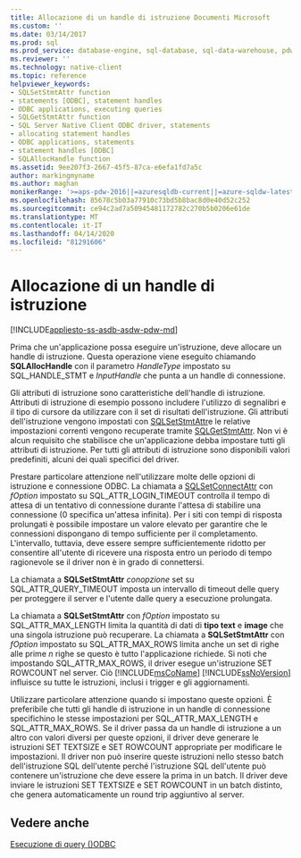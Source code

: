 ```yaml
---
title: Allocazione di un handle di istruzione Documenti Microsoft
ms.custom: ''
ms.date: 03/14/2017
ms.prod: sql
ms.prod_service: database-engine, sql-database, sql-data-warehouse, pdw
ms.reviewer: ''
ms.technology: native-client
ms.topic: reference
helpviewer_keywords:
- SQLSetStmtAttr function
- statements [ODBC], statement handles
- ODBC applications, executing queries
- SQLGetStmtAttr function
- SQL Server Native Client ODBC driver, statements
- allocating statement handles
- ODBC applications, statements
- statement handles [ODBC]
- SQLAllocHandle function
ms.assetid: 9ee207f3-2667-45f5-87ca-e6efa1fd7a5c
author: markingmyname
ms.author: maghan
monikerRange: '>=aps-pdw-2016||=azuresqldb-current||=azure-sqldw-latest||>=sql-server-2016||=sqlallproducts-allversions||>=sql-server-linux-2017||=azuresqldb-mi-current'
ms.openlocfilehash: 85678c5b03a77910c73bd5b8bac8d0e40d52c252
ms.sourcegitcommit: ce94c2ad7a50945481172782c270b5b0206e61de
ms.translationtype: MT
ms.contentlocale: it-IT
ms.lasthandoff: 04/14/2020
ms.locfileid: "81291606"
---
```

# <a name="allocating-a-statement-handle"></a>Allocazione di un handle di istruzione
[!INCLUDE[appliesto-ss-asdb-asdw-pdw-md](../../includes/appliesto-ss-asdb-asdw-pdw-md.md)]

  Prima che un'applicazione possa eseguire un'istruzione, deve allocare un handle di istruzione. Questa operazione viene eseguito chiamando **SQLAllocHandle** con il parametro *HandleType* impostato su SQL_HANDLE_STMT e *InputHandle* che punta a un handle di connessione.  
  
 Gli attributi di istruzione sono caratteristiche dell'handle di istruzione. Attributi di istruzione di esempio possono includere l'utilizzo di segnalibri e il tipo di cursore da utilizzare con il set di risultati dell'istruzione. Gli attributi dell'istruzione vengono impostati con [SQLSetStmtAttr](../../relational-databases/native-client-odbc-api/sqlsetstmtattr.md)e le relative impostazioni correnti vengono recuperate tramite [SQLGetStmtAttr](../../relational-databases/native-client-odbc-api/sqlgetstmtattr.md). Non vi è alcun requisito che stabilisce che un'applicazione debba impostare tutti gli attributi di istruzione. Per tutti gli attributi di istruzione sono disponibili valori predefiniti, alcuni dei quali specifici del driver.  
  
 Prestare particolare attenzione nell'utilizzare molte delle opzioni di istruzione e connessione ODBC. La chiamata a [SQLSetConnectAttr](../../relational-databases/native-client-odbc-api/sqlsetconnectattr.md) con *fOption* impostato su SQL_ATTR_LOGIN_TIMEOUT controlla il tempo di attesa di un tentativo di connessione durante l'attesa di stabilire una connessione (0 specifica un'attesa infinita). Per i siti con tempi di risposta prolungati è possibile impostare un valore elevato per garantire che le connessioni dispongano di tempo sufficiente per il completamento. L'intervallo, tuttavia, deve essere sempre sufficientemente ridotto per consentire all'utente di ricevere una risposta entro un periodo di tempo ragionevole se il driver non è in grado di connettersi.  
  
 La chiamata a **SQLSetStmtAttr** *conopzione* set su SQL_ATTR_QUERY_TIMEOUT imposta un intervallo di timeout delle query per proteggere il server e l'utente dalle query a esecuzione prolungata.  
  
 La chiamata a **SQLSetStmtAttr** con *fOption* impostato su SQL_ATTR_MAX_LENGTH limita la quantità di dati di **tipo text** e **image** che una singola istruzione può recuperare. La chiamata a **SQLSetStmtAttr** con *fOption* impostato su SQL_ATTR_MAX_ROWS limita anche un set di righe alle prime *n* righe se questo è tutto l'applicazione richiede. Si noti che impostando SQL_ATTR_MAX_ROWS, il driver esegue un'istruzione SET ROWCOUNT nel server. Ciò [!INCLUDE[msCoName](../../includes/msconame-md.md)] [!INCLUDE[ssNoVersion](../../includes/ssnoversion-md.md)] influisce su tutte le istruzioni, inclusi i trigger e gli aggiornamenti.  
  
 Utilizzare particolare attenzione quando si impostano queste opzioni. È preferibile che tutti gli handle di istruzione in un handle di connessione specifichino le stesse impostazioni per SQL_ATTR_MAX_LENGTH e SQL_ATTR_MAX_ROWS. Se il driver passa da un handle di istruzione a un altro con valori diversi per queste opzioni, il driver deve generare le istruzioni SET TEXTSIZE e SET ROWCOUNT appropriate per modificare le impostazioni. Il driver non può inserire queste istruzioni nello stesso batch dell'istruzione SQL dell'utente perché l'istruzione SQL dell'utente può contenere un'istruzione che deve essere la prima in un batch. Il driver deve inviare le istruzioni SET TEXTSIZE e SET ROWCOUNT in un batch distinto, che genera automaticamente un round trip aggiuntivo al server.  
  
## <a name="see-also"></a>Vedere anche  
 [Esecuzione di query &#40;&#41;ODBC](../../relational-databases/native-client-odbc-queries/executing-queries-odbc.md)  
  
  
